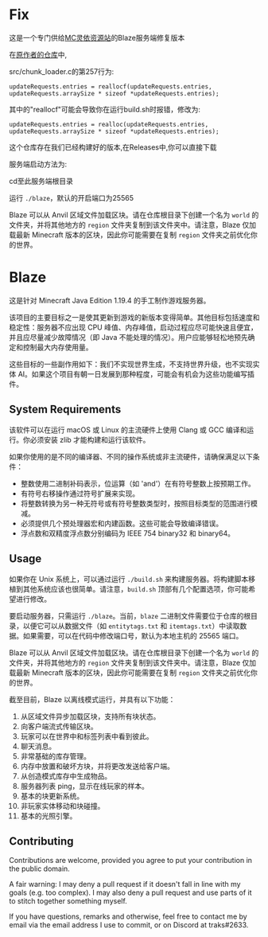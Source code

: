 # Fix
这是一个专门供给[MC灵依资源站](https://mcres.cn)的Blaze服务端修复版本

在[原作者的仓库](https://github.com/traksag/blaze)中,

src/chunk_loader.c的第257行为:

`updateRequests.entries = reallocf(updateRequests.entries, updateRequests.arraySize * sizeof *updateRequests.entries);`

其中的"reallocf"可能会导致你在运行build.sh时报错，修改为:

`updateRequests.entries = realloc(updateRequests.entries, updateRequests.arraySize * sizeof *updateRequests.entries);`

这个仓库存在我们已经构建好的版本,在Releases中,你可以直接下载

服务端启动方法为:

cd至此服务端根目录

运行 `./blaze`，默认的开启端口为25565

Blaze 可以从 Anvil 区域文件加载区块。请在仓库根目录下创建一个名为 `world` 的文件夹，并将其他地方的 `region` 文件夹复制到该文件夹中。请注意，Blaze 仅加载最新 Minecraft 版本的区块，因此你可能需要在复制 `region` 文件夹之前优化你的世界。

# Blaze

这是针对 Minecraft Java Edition 1.19.4 的手工制作游戏服务器。

该项目的主要目标之一是使其更新到游戏的新版本变得简单。其他目标包括速度和稳定性：服务器不应出现 CPU 峰值、内存峰值，启动过程应尽可能快速且便宜，并且应尽量减少故障情况（即 Java 不能处理的情况）。用户应能够轻松地预先确定和控制最大内存使用量。

这些目标的一些副作用如下：我们不实现世界生成，不支持世界升级，也不实现实体 AI。如果这个项目有朝一日发展到那种程度，可能会有机会为这些功能编写插件。


## System Requirements

该软件可以在运行 macOS 或 Linux 的主流硬件上使用 Clang 或 GCC 编译和运行。你必须安装 zlib 才能构建和运行该软件。

如果你使用的是不同的编译器、不同的操作系统或非主流硬件，请确保满足以下条件：

* 整数使用二进制补码表示，位运算（如 'and'）在有符号整数上按预期工作。
* 有符号右移操作通过符号扩展来实现。
* 将整数转换为另一种无符号或有符号整数类型时，按照目标类型的范围进行模减。
* 必须提供几个预处理器宏和内建函数。这些可能会导致编译错误。
* 浮点数和双精度浮点数分别编码为 IEEE 754 binary32 和 binary64。

## Usage

如果你在 Unix 系统上，可以通过运行 `./build.sh` 来构建服务器。将构建脚本移植到其他系统应该也很简单。请注意，`build.sh` 顶部有几个配置选项，你可能希望进行修改。

要启动服务器，只需运行 `./blaze`。当前，`blaze` 二进制文件需要位于仓库的根目录，以便它可以从数据文件（如 `entitytags.txt` 和 `itemtags.txt`）中读取数据。如果需要，可以在代码中修改端口号，默认为本地主机的 25565 端口。

Blaze 可以从 Anvil 区域文件加载区块。请在仓库根目录下创建一个名为 `world` 的文件夹，并将其他地方的 `region` 文件夹复制到该文件夹中。请注意，Blaze 仅加载最新 Minecraft 版本的区块，因此你可能需要在复制 `region` 文件夹之前优化你的世界。

截至目前，Blaze 以离线模式运行，并具有以下功能：

1. 从区域文件异步加载区块，支持所有块状态。
2. 向客户端流式传输区块。
3. 玩家可以在世界中和标签列表中看到彼此。
4. 聊天消息。
5. 非常基础的库存管理。
6. 内存中放置和破坏方块，并将更改发送给客户端。
7. 从创造模式库存中生成物品。
8. 服务器列表 ping，显示在线玩家的样本。
9. 基本的块更新系统。
10. 非玩家实体移动和块碰撞。
11. 基本的光照引擎。
    
## Contributing

Contributions are welcome, provided you agree to put your contribution in the public domain.

A fair warning: I may deny a pull request if it doesn't fall in line with my goals (e.g. too complex). I may also deny a pull request and use parts of it to stitch together something myself.

If you have questions, remarks and otherwise, feel free to contact me by email via the email address I use to commit, or on Discord at traks#2633.

